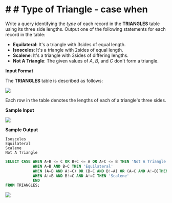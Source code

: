 ﻿# # # Type of Triangle - case when


Write a query identifying the  _type_  of each record in the  **TRIANGLES**  table using its three side lengths. Output one of the following statements for each record in the table:

-   **Equilateral**: It's a triangle with  3sides of equal length.
-   **Isosceles**: It's a triangle with  2sides of equal length.
-   **Scalene**: It's a triangle with  3sides of differing lengths.
-   **Not A Triangle**: The given values of  _A_,  _B_, and  _C_  don't form a triangle.

**Input Format**

The  **TRIANGLES**  table is described as follows:

![](https://s3.amazonaws.com/hr-challenge-images/12887/1443815629-ac2a843fb7-1.png)


Each row in the table denotes the lengths of each of a triangle's three sides.

**Sample Input**

![](https://s3.amazonaws.com/hr-challenge-images/12887/1443815827-cbfc1ca12b-2.png)

**Sample Output**

```
Isosceles
Equilateral
Scalene
Not A Triangle
```

```sql
SELECT CASE WHEN A+B <= C OR B+C <= A OR A+C <= B THEN 'Not A Triangle'
            WHEN A=B AND B=C THEN 'Equilateral'
            WHEN (A=B AND A!=C) OR (B=C AND B!=A) OR (A=C AND A!=B)THEN 'Isosceles'
            WHEN A!=B AND B!=C AND A!=C THEN 'Scalene'
            END
FROM TRIANGLES;
```

![](https://i.imgur.com/EgPE5LS.png)


